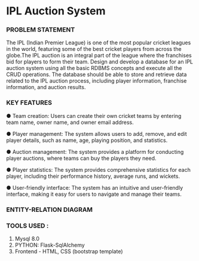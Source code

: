 # IPL Auction System
### PROBLEM STATEMENT

The IPL (Indian Premier League) is one of the most popular cricket leagues in the world, featuring some of the best cricket players from across the globe.The IPL auction is an integral part of the league where the franchises bid for players to form their team.
Design  and  develop  a  database  for  an  IPL  auction  system  using  all  the  basic RDBMS  concepts  and  execute  all  the  CRUD  operations.  The  database  should  be able  to  store  and  retrieve  data  related  to  the  IPL  auction  process, including  player information,  franchise  information,  and  auction  results.

### KEY FEATURES

● Team  creation:  Users  can  create  their  own  cricket  teams  by  entering  team 
name,  owner  name,  and  owner  email  address.

● Player  management:  The  system  allows  users  to  add,  remove,  and  edit 
player  details,  such  as  name,  age,  playing  position,  and  statistics.

● Auction  management:  The  system  provides  a  platform  for  conducting 
player  auctions,  where  teams  can  buy  the  players  they  need.

● Player  statistics:  The  system  provides  comprehensive  statistics  for  each 
player,  including  their  performance  history,  average  runs,  and  wickets.

● User-friendly  interface:  The  system  has  an  intuitive  and  user-friendly 
interface,  making  it  easy  for  users  to  navigate  and  manage  their  teams.

### ENTITY-RELATION  DIAGRAM


### TOOLS USED :
1) Mysql  8.0
2) PYTHON:  Flask-SqlAlchemy
3) Frontend - HTML, CSS (bootstrap template)


